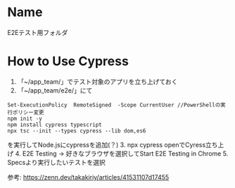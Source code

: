 # Name
E2Eテスト用フォルダ

# How to Use Cypress
1. 「~/app_team/」でテスト対象のアプリを立ち上げておく
2. 「~/app_team/e2e/」にて
```
Set-ExecutionPolicy  RemoteSigned  -Scope CurrentUser //PowerShellの実行ポリシー変更
npm init -y
npm install cypress typescript
npx tsc --init --types cypress --lib dom,es6
```
を実行してNode.jsにcypressを追加(？)
3. npx cypress openでCyress立ち上げ
4. E2E Testing → 好きなブラウザを選択してStart E2E Testing in Chrome
5. Specsより実行したいテストを選択

参考: https://zenn.dev/takakiriy/articles/41531107d17455